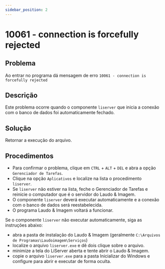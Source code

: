 ```yaml
---
sidebar_position: 2
---
```


# 10061 - connection is forcefully rejected

## Problema

Ao entrar no programa dá mensagem de erro `10061 - connection
is forcefully rejected`

## Descrição

Este problema ocorre quando o componente `liserver` que inicia a
conexão com o banco de dados foi automaticamente fechado.

## Solução

Retornar a execução do arquivo.

## Procedimentos

- Para confirmar o problema, clique em `CTRL` + `ALT` + `DEL` e abra a opção
  `Gerenciador de Tarefas`.
- Clique na opção `Aplicativos` e localize na lista o procedimento
  `liserver`.
- Se `liserver` não estiver na lista, feche o Gerenciador de Tarefas
  e reinicie o computador que é o servidor do Laudo & Imagem.
- O componente `liserver` deverá executar automaticamente e a
  conexão com o banco de dados será reestabelecida.
- O programa Laudo & Imagem voltará a funcionar.

Se o componente `liserver` não executar automaticamente,  siga as instruções abaixo:
- abra a pasta de instalação do Laudo & Imagem (geralmente
`C:\Arquivos de Programas\Laudoimagem\Serviços`)
- localize o arquivo `liserver.exe` e dê dois clique sobre o
arquivo.
- minimize a tela do LiServer aberta e tente abrir o Laudo &
Imagem.
- copie o arquivo `liserver.exe` para a pasta Inicializar do
Windows e configure para abrir e executar de forma oculta.